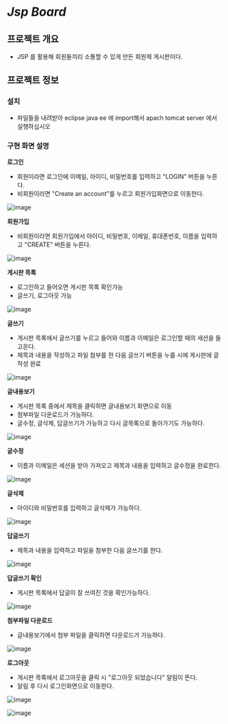 # *Jsp Board*

## 프로젝트 개요
- JSP 를 활용해 회원들끼리 소통할 수 있게 만든 회원제 게시판이다. 



## 프로젝트 정보
### 설치
- 파일들을 내려받아 eclipse java ee 에 import해서 apach tomcat server 에서 실행하십시오


### 구현 화면 설명
__로그인__
- 회원이라면 로그인에 이메일, 아이디, 비밀번호를 입력하고 "LOGIN" 버튼을 누른다. 
- 비회원이라면 "Create an account"를 누르고 회원가입화면으로 이동한다.

![image](https://user-images.githubusercontent.com/62640232/86861540-4e8a4000-c102-11ea-9981-3d9c5513ea75.png)


__회원가입__
- 비회원이라면 회원가입에서 아이디, 비밀번호, 이메일, 휴대폰번호, 이름을 입력하고 "CREATE" 버튼을 누른다.

![image](https://user-images.githubusercontent.com/62640232/86861044-264e1180-c101-11ea-8226-accf2b7ad3be.png)


__게시판 목록__
- 로그인하고 들어오면 게시판 목록 확인가능
- 글쓰기, 로그아웃 가능

![image](https://user-images.githubusercontent.com/62640232/86861860-03246180-c103-11ea-974a-4d122f4470f4.png)


__글쓰기__
- 게시판 목록에서 글쓰기를 누르고 들어와 이름과 이메일은 로그인할 때의 세션을 들고온다.
- 제목과 내용을 작성하고 파일 첨부를 한 다음 글쓰기 버튼을 누를 시에 게시판에 글 작성 완료

![image](https://user-images.githubusercontent.com/62640232/86862629-872b1900-c104-11ea-8106-f9c14280a7fa.png)


__글내용보기__
- 게시판 목록 중에서 제목을 클릭하면 글내용보기 화면으로 이동
- 첨부파일 다운로드가 가능하다.
- 글수정, 글삭제, 답글쓰기가 가능하고 다시 글목록으로 돌아가기도 가능하다.

![image](https://user-images.githubusercontent.com/62640232/86862928-26501080-c105-11ea-9a12-e08a58cc5270.png)


__글수정__
- 이름과 이메일은 세션을 받아 가져오고 제목과 내용을 입력하고 글수정을 완료한다.

![image](https://user-images.githubusercontent.com/62640232/86863110-7b8c2200-c105-11ea-92e2-b3bdd7537946.png)


__글삭제__
- 아이디와 비밀번호를 입력하고 글삭제가 가능하다.

![image](https://user-images.githubusercontent.com/62640232/86863170-9fe7fe80-c105-11ea-95a8-8a8601b3dcbf.png)


__답글쓰기__
- 제목과 내용을 입력하고 파일을 첨부한 다음 글쓰기를 한다.

![image](https://user-images.githubusercontent.com/62640232/86863363-fa815a80-c105-11ea-8e06-d8cbfcca7f7b.png)


__답글쓰기 확인__
- 게시판 목록에서 답글이 잘 쓰여진 것을 확인가능하다.

![image](https://user-images.githubusercontent.com/62640232/86863440-256bae80-c106-11ea-971e-414b7c8331f6.png)


__첨부파일 다운로드__
- 글내용보기에서 첨부 파일을 클릭하면 다운로드가 가능하다.

![image](https://user-images.githubusercontent.com/62640232/86863609-809da100-c106-11ea-8cde-4c57ee5b7b56.png)


__로그아웃__
- 게시판 목록에서 로그아웃을 클릭 시 "로그아웃 되었습니다" 알림이 뜬다.
- 알림 후 다시 로그인화면으로 이동한다.

![image](https://user-images.githubusercontent.com/62640232/86863722-b8a4e400-c106-11ea-816c-9ac0e06750bb.png)

![image](https://user-images.githubusercontent.com/62640232/86863822-edb13680-c106-11ea-9615-38a5866979d6.png)





